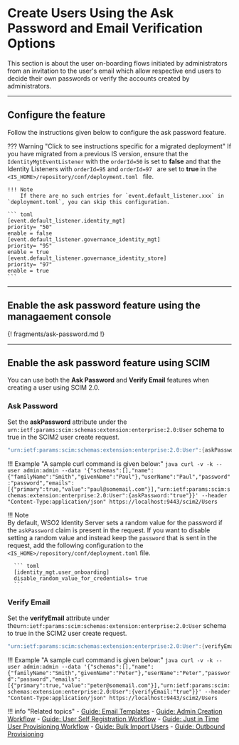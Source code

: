 # Create Users Using the Ask Password and Email Verification Options

This section is about the user on-boarding flows initiated by
administrators from an invitation to the user's email which allow respective end users to decide their own
passwords or verify the accounts created by administrators.

----

## Configure the feature

Follow the instructions given below to configure the ask password
feature.

??? Warning "Click to see instructions specific for a migrated deployment" 
    If you have migrated from a previous IS version, ensure that
    the `IdentityMgtEventListener` with the ` orderId=50 ` is set to
    **false** and that the Identity Listeners with ` orderId=95 ` and `orderId=97 ` are set to **true** in the `<IS_HOME>/repository/conf/deployment.toml ` file.
       
    !!! Note 
        If there are no such entries for `event.default_listener.xxx` in `deployment.toml`, you can skip this configuration. 
        
    ``` toml
    [event.default_listener.identity_mgt]
    priority= "50"
    enable = false
    [event.default_listener.governance_identity_mgt]
    priority= "95"
    enable = true
    [event.default_listener.governance_identity_store]
    priority= "97"
    enable = true
    ```
---

## Enable the ask password feature using the managaement console

{! fragments/ask-password.md !}

---

## Enable the ask password feature using SCIM

You can use both the **Ask Password** and **Verify Email** features when creating a user using SCIM 2.0.

### Ask Password
    
Set the **askPassword** attribute under the`
urn:ietf:params:scim:schemas:extension:enterprise:2.0:User` schema to
true in the SCIM2 user create request. 

```java
"urn:ietf:params:scim:schemas:extension:enterprise:2.0:User":{askPassword:"true"}
```
    
!!! Example "A sample curl command is given below:"
    ``` java
    curl -v -k --user admin:admin --data '{"schemas":[],"name":{"familyName":"Smith","givenName":"Paul"},"userName":"Paul","password":"password","emails":[{"primary":true,"value":"paul@somemail.com"}],"urn:ietf:params:scim:schemas:extension:enterprise:2.0:User":{askPassword:"true"}}' --header "Content-Type:application/json" https://localhost:9443/scim2/Users
    ```

!!! Note  
      By default, WSO2 Identity Server sets a random value for the password if the `askPassword` claim is present in the request. 
      If you want to disable setting a random value and instead keep the `password` that is sent in the request, add the following configuration to the `<IS_HOME>/repository/conf/deployment.toml` file.

      ``` toml
      [identity_mgt.user_onboarding]
      disable_random_value_for_credentials= true
      ```

### Verify Email
    
Set the **verifyEmail** attribute under the`urn:ietf:params:scim:schemas:extension:enterprise:2.0:User` schema to true in the SCIM2 user create request. 

```java
"urn:ietf:params:scim:schemas:extension:enterprise:2.0:User":{verifyEmail:"true"}
```
    
!!! Example "A sample curl command is given below:"
    ``` java
    curl -v -k --user admin:admin --data '{"schemas":[],"name":{"familyName":"Smith","givenName":"Peter"},"userName":"Peter","password":"password","emails":[{"primary":true,"value":"peter@somemail.com"}],"urn:ietf:params:scim:schemas:extension:enterprise:2.0:User":{verifyEmail:"true"}}' --header "Content-Type:application/json" https://localhost:9443/scim2/Users
    ```

!!! info "Related topics"
    - [Guide: Email Templates]({{base_path}}/guides/tenants/customize-automated-mails/)
    - [Guide: Admin Creation Workflow]({{base_path}}/admin-creation-workflow) 
    - [Guide: User Self Registration Workflow]({{base_path}}/self-registration-workflow)
    - [Guide: Just in Time User Provisioning Workflow]({{base_path}}/jit-workflow)
    - [Guide: Bulk Import Users]({{base_path}}/import-users)
    - [Guide: Outbound Provisioning]({{base_path}}/outbound-provisioning)
    <!--- [Concept: Ask Password and Email Verification](TODO:insert-link-to-concept) --->

   
